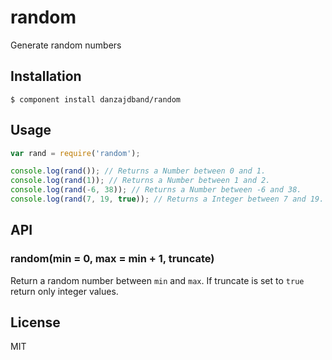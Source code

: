 # random

  Generate random numbers

## Installation

    $ component install danzajdband/random

## Usage


```js
var rand = require('random');

console.log(rand()); // Returns a Number between 0 and 1.
console.log(rand(1)); // Returns a Number between 1 and 2.
console.log(rand(-6, 38)); // Returns a Number between -6 and 38.
console.log(rand(7, 19, true)); // Returns a Integer between 7 and 19.
```


## API

### random(min = 0, max = min + 1, truncate)
  
Return a random number between `min` and `max`. If truncate is set to `true` return only integer values.


## License

  MIT
